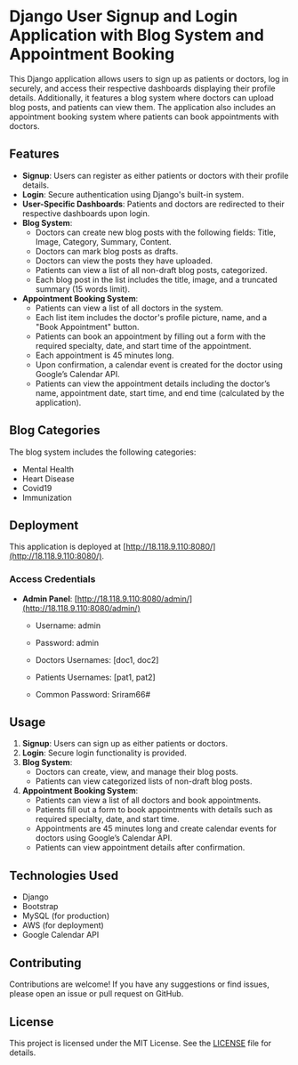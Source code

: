 # Django User Signup and Login Application with Blog System and Appointment Booking

This Django application allows users to sign up as patients or doctors, log in securely, and access their respective dashboards displaying their profile details. Additionally, it features a blog system where doctors can upload blog posts, and patients can view them. The application also includes an appointment booking system where patients can book appointments with doctors.

## Features

- **Signup**: Users can register as either patients or doctors with their profile details.
- **Login**: Secure authentication using Django's built-in system.
- **User-Specific Dashboards**: Patients and doctors are redirected to their respective dashboards upon login.
- **Blog System**:
  - Doctors can create new blog posts with the following fields: Title, Image, Category, Summary, Content.
  - Doctors can mark blog posts as drafts.
  - Doctors can view the posts they have uploaded.
  - Patients can view a list of all non-draft blog posts, categorized.
  - Each blog post in the list includes the title, image, and a truncated summary (15 words limit).
- **Appointment Booking System**:
  - Patients can view a list of all doctors in the system.
  - Each list item includes the doctor's profile picture, name, and a "Book Appointment" button.
  - Patients can book an appointment by filling out a form with the required specialty, date, and start time of the appointment.
  - Each appointment is 45 minutes long.
  - Upon confirmation, a calendar event is created for the doctor using Google’s Calendar API.
  - Patients can view the appointment details including the doctor’s name, appointment date, start time, and end time (calculated by the application).

## Blog Categories

The blog system includes the following categories:
- Mental Health
- Heart Disease
- Covid19
- Immunization

## Deployment

This application is deployed at [http://18.118.9.110:8080/](http://18.118.9.110:8080/).

### Access Credentials

- **Admin Panel**: [http://18.118.9.110:8080/admin/](http://18.118.9.110:8080/admin/)
  - Username: admin
  - Password: admin

  - Doctors Usernames: [doc1, doc2]
  - Patients Usernames: [pat1, pat2]
  - Common Password: Sriram66#

## Usage

1. **Signup**: Users can sign up as either patients or doctors.
2. **Login**: Secure login functionality is provided.
3. **Blog System**:
   - Doctors can create, view, and manage their blog posts.
   - Patients can view categorized lists of non-draft blog posts.
4. **Appointment Booking System**:
   - Patients can view a list of all doctors and book appointments.
   - Patients fill out a form to book appointments with details such as required specialty, date, and start time.
   - Appointments are 45 minutes long and create calendar events for doctors using Google’s Calendar API.
   - Patients can view appointment details after confirmation.

## Technologies Used

- Django
- Bootstrap
- MySQL (for production)
- AWS (for deployment)
- Google Calendar API

## Contributing

Contributions are welcome! If you have any suggestions or find issues, please open an issue or pull request on GitHub.

## License

This project is licensed under the MIT License. See the [LICENSE](LICENSE) file for details.
